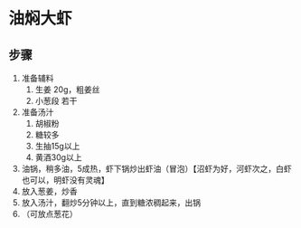 # 油焖大虾

## 步骤

1. 准备辅料
    1. 生姜 20g，粗姜丝
    2. 小葱段 若干
2. 准备汤汁
    1. 胡椒粉
    2. 糖较多
    3. 生抽15g以上
    4. 黄酒30g以上
3. 油锅，稍多油，5成热，虾下锅炒出虾油（冒泡）【沼虾为好，河虾次之，白虾也可以，明虾没有灵魂】
4. 放入葱姜，炒香
5. 放入汤汁，翻炒5分钟以上，直到糖浓稠起来，出锅
6. （可放点葱花）
